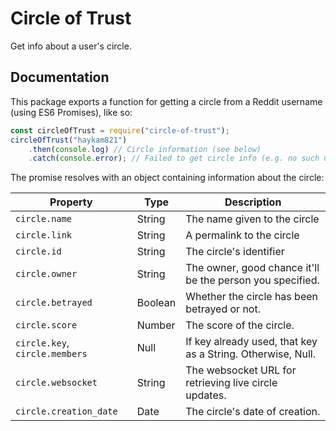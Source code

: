 # Circle of Trust

Get info about a user's circle.

## Documentation

This package exports a function for getting a circle from a Reddit username (using ES6 Promises), like so:

```javascript
const circleOfTrust = require("circle-of-trust");
circleOfTrust("haykam821")
    .then(console.log) // Circle information (see below)
    .catch(console.error); // Failed to get circle info (e.g. no such user or circle)
```

The promise resolves with an object containing information about the circle:

Property | Type | Description
--- | --- | ---
`circle.name` | String | The name given to the circle
`circle.link` | String | A permalink to the circle
`circle.id` | String | The circle's identifier
`circle.owner` | String | The owner, good chance it'll be the person you specified.
`circle.betrayed` | Boolean | Whether the circle has been betrayed or not.
`circle.score` | Number | The score of the circle.
`circle.key`, `circle.members` | Null | If key already used, that key as a String. Otherwise, Null.
`circle.websocket` | String | The websocket URL for retrieving live circle updates.
`circle.creation_date` | Date | The circle's date of creation.